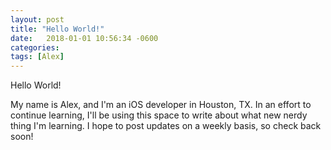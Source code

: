 ```yaml
---
layout: post
title: "Hello World!"
date:   2018-01-01 10:56:34 -0600
categories: 
tags: [Alex]
---
```


Hello World!

My name is Alex, and I'm an iOS developer in Houston, TX. In an effort to continue learning, I'll be using this space to write about what new nerdy thing I'm learning. I hope to post updates on a weekly basis, so check back soon!
